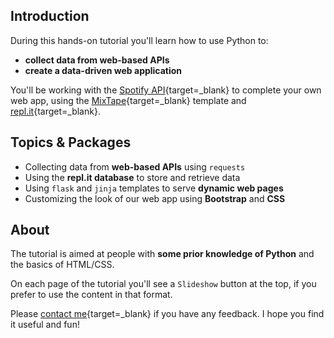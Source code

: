 ## Introduction

During this hands-on tutorial you'll learn how to use Python to:

- **collect data from web-based APIs**
- **create a data-driven web application**

You'll be working with the [Spotify API](https://developer.spotify.com/documentation/web-api/){target=_blank} to complete your own web app, using the [MixTape](https://mixtape.datadesigns.repl.co/){target=_blank} template and [repl.it](https://www.repl.it){target=_blank}.

## Topics & Packages

- Collecting data from **web-based APIs** using `requests`
- Using the **repl.it database** to store and retrieve data
- Using `flask` and `jinja` templates to serve **dynamic web pages**
- Customizing the look of our web app using **Bootstrap** and **CSS** 

## About

The tutorial is aimed at people with **some prior knowledge of Python** and the basics of HTML/CSS.

On each page of the tutorial you'll see a `Slideshow` button at the top, if you prefer to use the content in that format.

Please [contact me](https://www.datadesigns.co.uk/contact/){target=_blank} if you have any feedback. I hope you find it useful and fun!